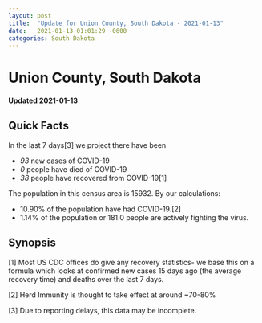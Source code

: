 ```yaml
---
layout: post
title:  "Update for Union County, South Dakota - 2021-01-13"
date:   2021-01-13 01:01:29 -0600
categories: South Dakota
---
```


# Union County, South Dakota
#### Updated 2021-01-13

## Quick Facts

In the last 7 days[3] we project there have been
- *93* new cases of COVID-19
- *0* people have died of COVID-19
- *38* people have recovered from COVID-19[1]

The population in this census area is 15932. By our calculations:
- 10.90% of the population have had COVID-19.[2]
- 1.14% of the population or 181.0 people are actively fighting the virus.

## Synopsis




[1] Most US CDC offices do give any recovery statistics- we base this on a formula which looks at confirmed new cases
15 days ago (the average recovery time) and deaths over the last 7 days.

[2] Herd Immunity is thought to take effect at around ~70-80%

[3] Due to reporting delays, this data may be incomplete.
 
    